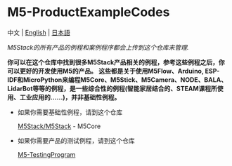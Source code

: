 # M5-ProductExampleCodes

中文 | [English](README.md) | [日本語](README_ja.md)

*M5Stack的所有产品的例程和案例程序都会上传到这个仓库来管理.*

**你可以在这个仓库中找到很多M5Stack产品相关的例程，参考这些例程之后，你可以更好的开发使用M5的产品。**
**这些都是关于使用M5Flow、Arduino, ESP-IDF和MicroPython来编程M5Core、M5Stick、M5Camera、NODE、BALA、LidarBot等等的例程，是一些综合性的例程(智能家居结合的、STEAM课程所使用、工业应用的......)，并非基础性例程。**

* 如果你需要基础性例程，请到这个仓库

  [M5Stack/M5Stack](https://github.com/m5stack/M5Stack/tree/master/examples) - M5Core

* 如果你需要产品的测试例程，请到这个仓库

  [M5-TestingProgram](https://github.com/m5stack/M5-TestingProgram)
